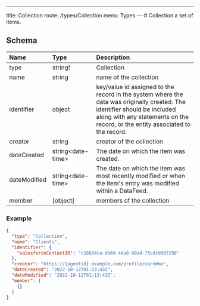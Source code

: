 ---
title: Collection
route: /types/Collection
menu: Types
---# Collection
a set of items.


## Schema
| Name | Type | Description |
|:-----| :--- | :---------- |
| type | string! | Collection  |
| name | string | name of the collection  |
| identifier | object | key/value id assigned to the record in the system where the data was originally created. The identifier should be included along with any statements on the record, or the entity associated to the record.  |
| creator | string | creator of the collection  |
| dateCreated | string&lt;date-time&gt;  | The date on which the item was created.  |
| dateModified | string&lt;date-time&gt;  | The date on which the item was most recently modified or when the item's entry was modified within a DataFeed.  |
| member | [object] | members of the collection  |

### Example
```json
{
  "type": "Collection",
  "name": "Clients",
  "identifier": {
    "salesforceContactID": "c28834ca-db69-4da8-90ad-75cdc9907298"
  },
  "creator": "https://{agentid}.example.com/profile/card#me",
  "dateCreated": "2022-10-12T01:13:43Z",
  "dateModified": "2022-10-12T01:13:43Z",
  "member": [
    {}
  ]
}
```
